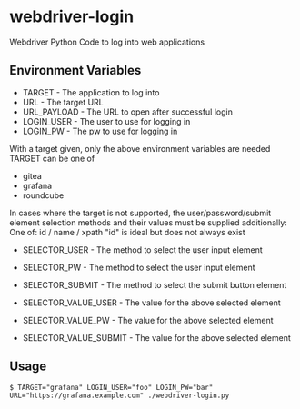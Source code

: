 # webdriver-login
Webdriver Python Code to log into web applications

## Environment Variables
- TARGET - The application to log into
- URL - The target URL
- URL_PAYLOAD - The URL to open after successful login
- LOGIN_USER - The user to use for logging in
- LOGIN_PW - The pw to use for logging in

With a target given, only the above environment variables are needed
TARGET can be one of
- gitea
- grafana
- roundcube

In cases where the target is not supported, the user/password/submit
element selection methods and their values must be supplied additionally:
One of: id / name / xpath
"id" is ideal but does not always exist
- SELECTOR_USER - The method to select the user input element
- SELECTOR_PW - The method to select the user input element
- SELECTOR_SUBMIT - The method to select the submit button element

- SELECTOR_VALUE_USER - The value for the above selected element
- SELECTOR_VALUE_PW - The value for the above selected element
- SELECTOR_VALUE_SUBMIT - The value for the above selected element


## Usage
```
$ TARGET="grafana" LOGIN_USER="foo" LOGIN_PW="bar" URL="https://grafana.example.com" ./webdriver-login.py
```
